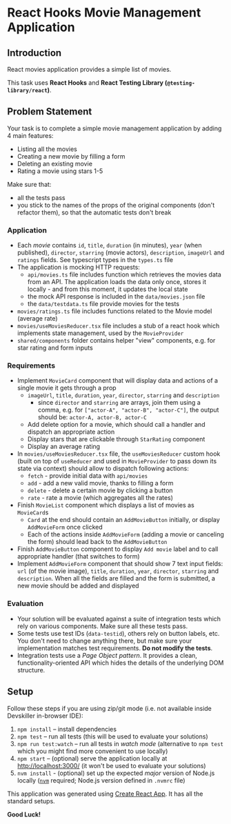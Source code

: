# React Hooks Movie Management Application

## Introduction

React movies application provides a simple list of movies.

This task uses **React Hooks** and **React Testing Library (`@testing-library/react`)**.

## Problem Statement

Your task is to complete a simple movie management application by adding 4 main features:
- Listing all the movies
- Creating a new movie by filling a form
- Deleting an existing movie
- Rating a movie using stars 1-5

Make sure that:
- all the tests pass
- you stick to the names of the props of the original components (don't refactor them), so that the automatic tests don't break

### Application

- Each *movie* contains `id`, `title`, `duration` (in minutes), `year` (when published), `director`, `starring` (movie actors), `description`, `imageUrl` and `ratings` fields. See typescript types in the `types.ts` file
- The application is mocking HTTP requests:
  - `api/movies.ts` file includes function which retrieves the movies data from an API. The application loads the data only once, stores it locally - and from this moment, it updates the local state
  - the mock API response is included in the `data/movies.json` file
  - the `data/testdata.ts` file provide movies for the tests
- `movies/ratings.ts` file includes functions related to the Movie model (average rate)
- `movies/useMoviesReducer.tsx` file includes a stub of a react hook which implements state management, used by the `MovieProvider`
- `shared/components` folder contains helper "view" components, e.g. for star rating and form inputs

### Requirements

- Implement `MovieCard` component that will display data and actions of a single movie it gets through a prop
  - `imageUrl`, `title`, `duration`, `year`, `director`, `starring` and `description`
    - since `director` and `starring` are arrays, join them using a comma, e.g. for `["actor-A", "actor-B", "actor-C"]`, the output should be: `actor-A, actor-B, actor-C`
  - Add delete option for a movie, which should call a handler and dispatch an appropriate action
  - Display stars that are clickable through `StarRating` component
  - Display an average rating
- In `movies/useMoviesReducer.tsx` file, the `useMoviesReducer` custom hook (built on top of `useReducer` and used in `MovieProvider` to pass down its state via context) should allow to dispatch following actions:
  - `fetch` - provide initial data with `api/movies`
  - `add` - add a new valid movie, thanks to filling a form
  - `delete` - delete a certain movie by clicking a button
  - `rate` - rate a movie (which aggregates all the rates)
- Finish `MovieList` component which displays a list of movies as `MovieCard`s
  - `Card` at the end should contain an `AddMovieButton` initially, or display `AddMovieForm` once clicked
  - Each of the actions inside `AddMovieForm` (adding a movie or canceling the form) should lead back to the `AddMovieButton`
- Finish `AddMovieButton` component to display `Add movie` label and to call appropriate handler (that switches to form)
- Implement `AddMovieForm` component that should show 7 text input fields: `url` (of the movie image), `title`, `duration`, `year`, `director`, `starring` and `description`. When all the fields are filled and the form is submitted, a new movie should be added and displayed

### Evaluation

- Your solution will be evaluated against a suite of integration tests which rely on various components. Make sure all these tests pass.
- Some tests use test IDs (`data-testid`), others rely on button labels, etc. You don't need to change anything there, but make sure your implementation matches test requirements. **Do not modify the tests**.
- Integration tests use a *Page Object pattern*. It provides a clean, functionality-oriented API which hides the details of the underlying DOM structure.

## Setup

Follow these steps if you are using zip/git mode (i.e. not available inside Devskiller in-browser IDE):

1. `npm install` – install dependencies
2. `npm test` – run all tests (this will be used to evaluate your solutions)
3. `npm run test:watch` – run all tests in _watch mode_ (alternative to `npm test` which you might find more convenient to use locally)
4. `npm start` – (optional) serve the application locally at [http://localhost:3000/](http://localhost:3000/) (it won't be used to evaluate your solutions)
5. `nvm install` - (optional) set up the expected _major_ version of Node.js locally ([`nvm`](https://github.com/nvm-sh/nvm) required; Node.js version defined in `.nvmrc` file)

This application was generated using [Create React App](https://github.com/facebook/create-react-app). It has all the standard setups.

**Good Luck!**
